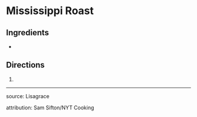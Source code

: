 # Mississippi Roast

## Ingredients

- 

## Directions

1. 

---

source: Lisagrace

attribution: Sam Sifton/NYT Cooking
